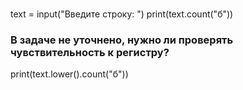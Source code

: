

#

text = input("Введите строку: ")
print(text.count("б"))

### В задаче не уточнено, нужно ли проверять чувствительность к регистру?

print(text.lower().count("б"))